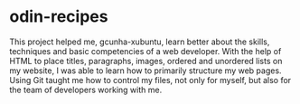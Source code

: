 # odin-recipes

This project helped me, gcunha-xubuntu, learn better about the skills, techniques and basic competencies of a web developer. With the help of HTML to place titles, paragraphs, images, ordered and unordered lists on my website, I was able to learn how to primarily structure my web pages. Using Git taught me how to control my files, not only for myself, but also for the team of developers working with me.